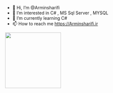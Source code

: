- 👋 Hi, I’m @Arminsharifi
- 👀 I’m interested in C# , MS Sql Server , MYSQL
- 🌱 I’m currently learning C#
- 📫 How to reach me https://Arminsharifi.ir

<img height="180em" src="https://github-readme-stats.vercel.app/api?username=ArminSharifi&show_icons=true&hide_border=true&&count_private=true&include_all_commits=true" />
<!---
Arminsharifi/Arminsharifi is a ✨ special ✨ repository because its `README.md` (this file) appears on your GitHub profile.
You can click the Preview link to take a look at your changes.
--->
